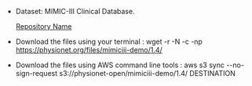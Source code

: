 - Dataset: MIMIC-III Clinical Database. 
  
  [Repository Name](https://physionet.org/content/mimiciii-demo/get-zip/1.4/)


- Download the files using your terminal : wget -r -N -c -np https://physionet.org/files/mimiciii-demo/1.4/


- Download the files using AWS command line tools : aws s3 sync --no-sign-request s3://physionet-open/mimiciii-demo/1.4/ DESTINATION

